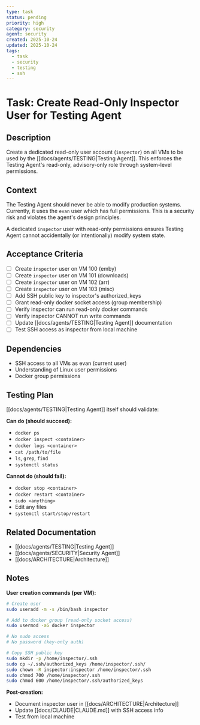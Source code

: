 ```yaml
---
type: task
status: pending
priority: high
category: security
agent: security
created: 2025-10-24
updated: 2025-10-24
tags:
  - task
  - security
  - testing
  - ssh
---
```


# Task: Create Read-Only Inspector User for Testing Agent

## Description

Create a dedicated read-only user account (`inspector`) on all VMs to be used by the [[docs/agents/TESTING|Testing Agent]]. This enforces the Testing Agent's read-only, advisory-only role through system-level permissions.

## Context

The Testing Agent should never be able to modify production systems. Currently, it uses the `evan` user which has full permissions. This is a security risk and violates the agent's design principles.

A dedicated `inspector` user with read-only permissions ensures Testing Agent cannot accidentally (or intentionally) modify system state.

## Acceptance Criteria

- [ ] Create `inspector` user on VM 100 (emby)
- [ ] Create `inspector` user on VM 101 (downloads)
- [ ] Create `inspector` user on VM 102 (arr)
- [ ] Create `inspector` user on VM 103 (misc)
- [ ] Add SSH public key to inspector's authorized_keys
- [ ] Grant read-only docker socket access (group membership)
- [ ] Verify inspector can run read-only docker commands
- [ ] Verify inspector CANNOT run write commands
- [ ] Update [[docs/agents/TESTING|Testing Agent]] documentation
- [ ] Test SSH access as inspector from local machine

## Dependencies

- SSH access to all VMs as evan (current user)
- Understanding of Linux user permissions
- Docker group permissions

## Testing Plan

[[docs/agents/TESTING|Testing Agent]] itself should validate:

**Can do (should succeed):**
- `docker ps`
- `docker inspect <container>`
- `docker logs <container>`
- `cat /path/to/file`
- `ls`, `grep`, `find`
- `systemctl status`

**Cannot do (should fail):**
- `docker stop <container>`
- `docker restart <container>`
- `sudo <anything>`
- Edit any files
- `systemctl start/stop/restart`

## Related Documentation

- [[docs/agents/TESTING|Testing Agent]]
- [[docs/agents/SECURITY|Security Agent]]
- [[docs/ARCHITECTURE|Architecture]]

## Notes

**User creation commands (per VM):**
```bash
# Create user
sudo useradd -m -s /bin/bash inspector

# Add to docker group (read-only socket access)
sudo usermod -aG docker inspector

# No sudo access
# No password (key-only auth)

# Copy SSH public key
sudo mkdir -p /home/inspector/.ssh
sudo cp ~/.ssh/authorized_keys /home/inspector/.ssh/
sudo chown -R inspector:inspector /home/inspector/.ssh
sudo chmod 700 /home/inspector/.ssh
sudo chmod 600 /home/inspector/.ssh/authorized_keys
```

**Post-creation:**
- Document inspector user in [[docs/ARCHITECTURE|Architecture]]
- Update [[docs/CLAUDE|CLAUDE.md]] with SSH access info
- Test from local machine
